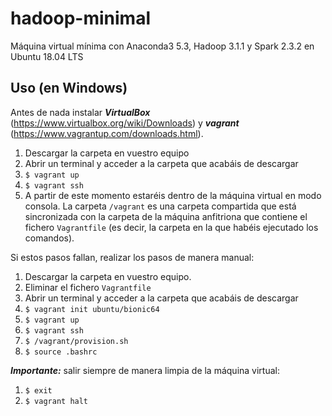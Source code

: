# hadoop-minimal
Máquina virtual mínima con Anaconda3 5.3, Hadoop 3.1.1 y Spark 2.3.2 en Ubuntu 18.04 LTS

## Uso (en Windows)

Antes de nada instalar ***VirtualBox*** (<https://www.virtualbox.org/wiki/Downloads>) y ***vagrant*** (<https://www.vagrantup.com/downloads.html>).

1. Descargar la carpeta en vuestro equipo
1. Abrir un terminal y acceder a la carpeta que acabáis de descargar
1. `$ vagrant up`
1. `$ vagrant ssh`
1. A partir de este momento estaréis dentro de la máquina virtual en modo consola. La carpeta `/vagrant` es una carpeta compartida que está sincronizada con la carpeta de la máquina anfitriona que contiene el fichero `Vagrantfile` (es decir, la carpeta en la que habéis ejecutado los comandos).


Si estos pasos fallan, realizar los pasos de manera manual:

1. Descargar la carpeta en vuestro equipo.
1. Eliminar el fichero `Vagrantfile`
1. Abrir un terminal y acceder a la carpeta que acabáis de descargar
1. `$ vagrant init ubuntu/bionic64`
1. `$ vagrant up`
1. `$ vagrant ssh`
1. `$ /vagrant/provision.sh`
1. `$ source .bashrc`


***Importante:*** salir siempre de manera limpia de la máquina virtual:

1. `$ exit`
1. `$ vagrant halt`